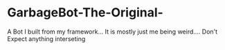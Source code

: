 # GarbageBot-The-Original-
A Bot I built from my framework... 
It is mostly just me being weird.... Don't Expect anything interseting
